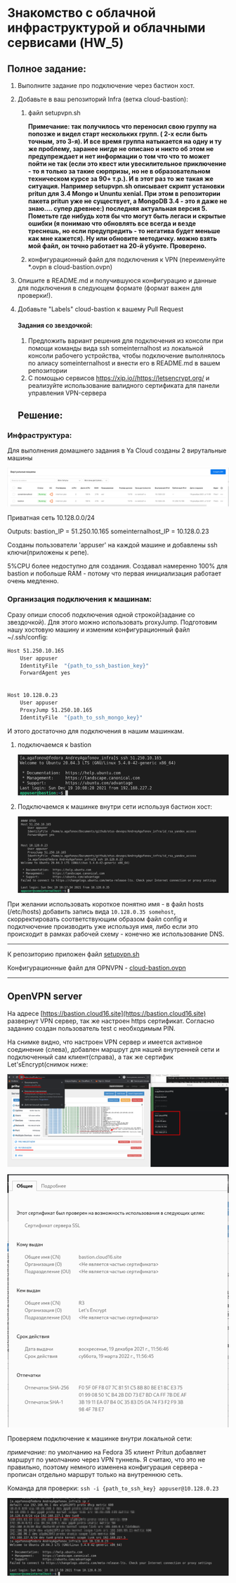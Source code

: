 # Знакомство с облачной инфраструктурой и облачными сервисами (HW_5)


## Полное задание:

1. Выполните задание про подключение через бастион хост.

2. Добавьте в ваш репозиторий Infra (ветка cloud-bastion):

   1. файл setupvpn.sh

      **Примечание: так получилось что переносил свою группу на  попозже и видел старт нескольких групп. ( 2-х если быть точным, это 3-я). И все время группа натыкается на одну и ту же проблему, заранее нигде не описано и никто об этом не предупреждает и нет информации о том что что то  может пойти не так (если это квест или увесилительное приключение - то я только за такие сюрпризы, но не в образовательном техническом курсе за 90+ т.р.). И в этот раз то же такая же ситуация. Например setupvpn.sh описывает скрипт установки pritun для 3.4 Mongo и Ununtu xenial. При этом в репозитории  пакета pritun уже не существует, а MongoDB 3.4 - это я даже не знаю…. супер древнее:) последняя актуальная версия 5. Пометьте где нибудь хотя бы что могут быть легаси и скрытые ошибки (я понимаю что обновлять все всегда и везде треснешь, но если предупредить - то негатива будет меньше как мне кажется). Ну или обновите методичку.  можно взять мой файл, он точно работает на 20-й убунте. Проверено.**

   2. конфигурационный файл для подключения к VPN (переименуйте *.ovpn в cloud-bastion.ovpn)

3. Опишите в README.md и получившуюся конфигурацию и данные для подключения в следующем формате (формат важен для проверки!).

4. Добавьте "Labels" cloud-bastion к вашему Pull Request

   #### Задания со звездочкой:

   1. Предложить вариант решения для подключения из консоли при помощи команды вида ssh someinternalhost из локальной консоли рабочего устройства, чтобы подключение выполнялось по алиасу someinternalhost и внести его в README.md в вашем репозитории
   2. С помощью сервисов https://xip.io//https://letsencrypt.org/ и реализуйте использование валидного сертификата для панели управления VPN-сервера

   ## Решение:

### Инфраструктура:

Для выполнения домашнего задания в Ya Cloud созданы 2 вирутальные машины

![image-20201218024521497](readme.assets/image-20201218024521497.png)

Приватная сеть 10.128.0.0/24

  Outputs:
bastion_IP = 51.250.10.165
someinternalhost_IP = 10.128.0.23

Созданы пользователи 'appuser' на каждой машине и добавлены ssh ключи(приложены к репе).

5%CPU более недоступно для создания. Создавал намеренно 100% для bastion и побольше RAM - потому что первая  инициализация  работает очень медленно.

### Организация подключения к машинам:

Сразу опиши способ подключения одной строкой(задание со звездочкой). Для этого можно использовать proxyJump. Подготовим нашу хостовую машину и изменим конфигурационный  файл ~/.ssh/config:

```bash
Host 51.250.10.165
    User appuser
    IdentityFile  "{path_to_ssh_bastion_key}"
    ForwardAgent yes


Host 10.128.0.23
    User appuser
    ProxyJump 51.250.10.165
    IdentityFile  "{path_to_ssh_mongo_key}"
```

И этого достаточно для подключения в нашим машинкам.

1. подключаемся к bastion

   ![image-20201218025420752](readme.assets/image-20201218025420752.png)

2. Подключаемся к машинке внутри сети используя бастион хост:



   ![image-20201218025559140](readme.assets/image-20201218025559140.png)

При желании использовать короткое понятно имя - в файл hosts (/etc/hosts) добавить запись вида
`10.128.0.35 somehost`, скорректировать соответствующим образом файл config и подклчючение производить уже используя имя, либо если это происходит в рамках рабочей схему - конечно же использование DNS.

---

К репозиторию приложен файл [setupvpn.sh](setupvpn.sh)

Конфигурационные файл для OPNVPN - [cloud-bastion.ovpn](cloud-bastion.ovpn)

---

## OpenVPN server

На адресе [https://bastion.cloud16.site](https://bastion.cloud16.site)   развернут VPN сервер, так же настроен https сертификат.
Согласно заданию создан пользователь test с необходимым PIN.

На снимке видно, что настроен VPN сервер и имеется активное соединение (слева), добавлен маршрут для нашей внутренней сети и подключенный сам клиент(справа), а так же сертифик Let'sEncrypt(снимок ниже:

![image-20201218022034264](readme.assets/image-20201218022034264.png)

![image-20201218030227513](readme.assets/image-20201218030227513.png)



Проверяем подключение к машинке внутри локальной сети:

*примечание:*  по умолчанию на Fedora 35 клиент Pritun добавляет маршрут  по умолчанию через VPN туннель. Я считаю, что это не правильно, поэтому немного изменена конфигурация сервера - прописан отдельно маршрут только на внутреннюю сеть.

Команда для проверки: `ssh -i {path_to_ssh_key} appuser@10.128.0.23`

![image-20201218022941235](readme.assets/image-20201218022941235.png)

